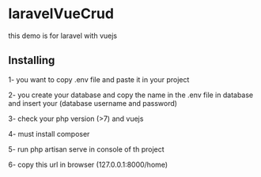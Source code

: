 # laravelVueCrud

this demo is for laravel with vuejs

##  Installing

1- you want to copy .env file and paste it in your project 

2- you create your database and copy the name in the .env file in database and insert your (database username and password)

3- check your php version (>7) and vuejs  

4- must install composer 

5- run php artisan serve in console of th project

6- copy this url in browser (127.0.0.1:8000/home)
